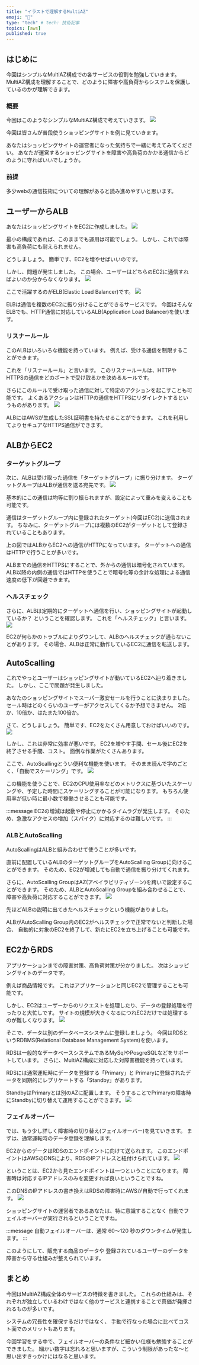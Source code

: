 ```yaml
---
title: "イラストで理解するMultiAZ"
emoji: "🫣"
type: "tech" # tech: 技術記事
topics: [aws]
published: true
---
```

## はじめに
今回はシンプルなMultiAZ構成での各サービスの役割を勉強していきます。
MultiAZ構成を理解することで、どのように障害や高負荷からシステムを保護しているのかが理解できます。

### 概要
今回はこのようなシンプルなMultiAZ構成で考えていきます。
![](/images/j1.png)

今回は皆さんが普段使うショッピングサイトを例に見ていきます。

あなたはショッピングサイトの運営者になった気持ちで一緒に考えてみてください。
あなたが運営するショッピングサイトを障害や高負荷のかかる通信からどのように守ればいいでしょうか。

### 前提
多少webの通信技術についての理解があると読み進めやすいと思います。

## ユーザーからALB
あなたはショッピングサイトをEC2に作成しました。
![](/images/j2.png)

最小の構成であれば、このままでも運用は可能でしょう。
しかし、これでは障害も高負荷にも耐えられません。

どうしましょう。
簡単です、EC2を増やせばいいのです。

しかし、問題が発生しました。
この場合、ユーザーはどちらのEC2に通信すればよいのか分からなくなります。
![](/images/j8.png)

ここで活躍するのがELB(Elastic Load Balancer)です。
![](/images/j9.png)

ELBは通信を複数のEC2に振り分けることができるサービスです。
今回はそんなELBでも、HTTP通信に対応しているALB(Application Load Balancer)を使います。

### リスナールール
このALBはいろいろな機能を持っています。
例えば、受ける通信を制限することができます。

これを「リスナールール」と言います。
このリスナールールは、HTTPやHTTPSの通信をどのポートで受け取るかを決めるルールです。

さらにこのルールで受け取った通信に対して特定のアクションを起こすことも可能です。
よくあるアクションはHTTPの通信をHTTPSにリダイレクトするというものがあります。
![](/images/j4.png)

ALBにはAWSが生成したSSL証明書を持たせることができます。
これを利用してよりセキュアなHTTPS通信ができます。

## ALBからEC2
### ターゲットグループ
次に、ALBは受け取った通信を「ターゲットグループ」に振り分けます。
ターゲットグループはALBが通信を送る宛先です。
![](/images/j6.png)

基本的にこの通信は均等に割り振られますが、設定によって重みを変えることも可能です。

通信はターゲットグループ内に登録されたターゲット(今回はEC2)に送信されます。
ちなみに、ターゲットグループには複数のEC2がターゲットとして登録されていることもあります。

上の図ではALBからEC2への通信がHTTPになっています。
ターゲットへの通信はHTTPで行うことが多いです。

ALBまでの通信をHTTPSにすることで、外からの通信は暗号化されています。
ALB以降の内側の通信ではHTTPを使うことで暗号化等の余計な処理による通信速度の低下が回避できます。

### ヘルスチェック
さらに、ALBは定期的にターゲットへ通信を行い、ショッピングサイトが起動しているか？
ということを確認します。
これを「ヘルスチェック」と言います。
![](/images/j7.png)

EC2が何らかのトラブルによりダウンして、ALBのヘルスチェックが通らないことがあります。
その場合、ALBは正常に動作しているEC2に通信を転送します。

## AutoScalling
これでやっとユーザーはショッピングサイトが動いているEC2へ辿り着きました。
しかし、ここで問題が発生しました。

あなたのショッピングサイトでスーパー激安セールを行うことに決まりました。
セール時はどのくらいのユーザーがアクセスしてくるか予想できません。
2倍か、10倍か、はたまた100倍か。

さて、どうしましょう。
簡単です、EC2をたくさん用意しておけばいいのです。
![](/images/j10.png)

しかし、これは非常に効率が悪いです。
EC2を増やす手間、セール後にEC2を終了させる手間、コスト。
面倒な作業がたくさんあります。

ここで、AutoScallingとうい便利な機能を使います。
そのまま読んで字のごとく、「自動でスケーリング」です。
![](/images/j11.png)

この機能を使うことで、EC2のCPU使用率などのメトリクスに基づいたスケーリングや、予定した時間にスケーリングすることが可能になります。
もちろん使用率が低い時に最小数で稼働させることも可能です。

:::message
EC2の増減は起動や停止にかかるタイムラグが発生します。
そのため、急激なアクセスの増加（スパイク）に対応するのは難しいです。
:::

### ALBとAutoScalling
AutoScallingはALBと組み合わせて使うことが多いです。

直前に配置しているALBのターゲットグループをAutoScalling Groupに向けることができます。
そのため、EC2が増減しても自動で通信を振り分けてくれます。

さらに、AutoScalling GroupはAZ(アベイラビリティゾーン)を跨いで設定することができます。
そのため、ALBとAutoScalling Groupを組み合わせることで、障害や高負荷に対応することができます。
![](/images/j12.png)

先ほどALBの説明に出てきたヘルスチェックという機能がありました。

ALBがAutoScalling Group内のEC2がヘルスチェックで正常でないと判断した場合、
自動的に対象のEC2を終了して、新たにEC2を立ち上げることも可能です。

## EC2からRDS
アプリケーションまでの障害対策、高負荷対策が分かりました。
次はショッピングサイトのデータです。

例えば商品情報です。
これはアプリケーションと同じEC2で管理することも可能です。

しかし、EC2はユーザーからのリクエストを処理したり、データの登録処理を行ったりと大忙しです。
サイトの規模が大きくなるにつれEC2だけでは処理するのが難しくなります。
![](/images/j13.png)

そこで、データは別のデータベースシステムに登録しましょう。
今回はRDSというRDBMS(Relational Database Management System)を使います。

RDSは一般的なデータベースシステムであるMySqlやPosgreSQLなどをサポートしています。
さらに、MultiAZ構成に対応した対障害機能を持っています。

RDSには通常運転時にデータを登録する「Primary」と
Primaryに登録されたデータを同期的にレプリケートする「Standby」があります。

StandbyはPrimaryとは別のAZに配置します。
そうすることでPrimaryの障害時にStandbyに切り替えて運用することができます。
![](/images/j14.png)

### フェイルオーバー
では、もう少し詳しく障害時の切り替え(フェイルオーバー)を見ていきます。
まずは、通常運転時のデータ登録を理解します。

EC2からのデータはRDSのエンドポイントに向けて送られます。
このエンドポイントはAWSのDNSにより、RDSのIPアドレスと紐付けられています。
![](/images/j16.png)

ということは、EC2から見たエンドポイントは一つということになります。
障害時は対応するIPアドレスのみを変更すれば良いということですね。

このDNSのIPアドレスの書き換えはRDSの障害時にAWSが自動で行ってくれます。
![](/images/j15.png)

ショッピングサイトの運営者であるあなたは、特に意識することなく
自動でフェイルオーバーが実行されるということですね。

:::message
自動フェイルオーバーは、通常 60～120 秒のダウンタイムが発生します。
:::

このようにして、販売する商品のデータや
登録されているユーザーのデータを障害から守る仕組みが整えられています。

## まとめ
今回はMultiAZ構成全体のサービスの特徴を書きました。
これらの仕組みは、それぞれが独立しているわけではなく他のサービスと連携することで真価が発揮されるものが多いです。

システムの冗長性を確保するだけではなく、
手動で行なった場合に比べてコスト面でのメリットもあります。

今回学習をする中で、フェイルオーバーの条件など細かい仕様も勉強することができました。
細かい数字は忘れると思いますが、こういう制限があったな〜と思い出すきっかけにはなると思います。

